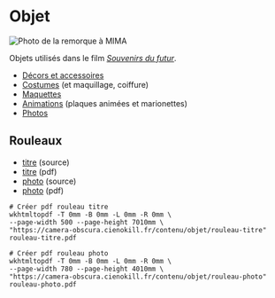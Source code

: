 # Objet

![Photo de la remorque à MIMA](photos/co-mima-1.JPG)

Objets utilisés dans le film [*Souvenirs du futur*](../ecriture/souvenirs-du-futur.md).

- [Décors et accessoires](decors-accessoires.md)
- [Costumes](costumes.md) (et maquillage, coiffure)
- [Maquettes](maquettes.md)
- [Animations](animations.md) (plaques animées et marionettes)
- [Photos](photos.md)

## Rouleaux

- [titre](rouleau-titre.md) (source)
- [titre](rouleau-titre.pdf) (pdf)
- [photo](rouleau-photo.md) (source)
- [photo](rouleau-photo.pdf) (pdf)

```
# Créer pdf rouleau titre
wkhtmltopdf -T 0mm -B 0mm -L 0mm -R 0mm \
--page-width 500 --page-height 7010mm \
"https://camera-obscura.cienokill.fr/contenu/objet/rouleau-titre" rouleau-titre.pdf

# Créer pdf rouleau photo
wkhtmltopdf -T 0mm -B 0mm -L 0mm -R 0mm \
--page-width 780 --page-height 4010mm \
"https://camera-obscura.cienokill.fr/contenu/objet/rouleau-photo" rouleau-photo.pdf
```
